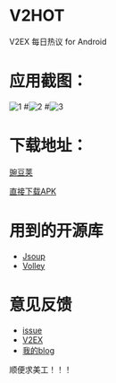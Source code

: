 V2HOT
======
V2EX 每日热议 for Android

应用截图：
===
![1](http://img.wdjimg.com/mms/screenshot/3/3c/4249b835451a4fd2a674df2cd3c093c3_320_568.jpeg)     #![2](http://img.wdjimg.com/mms/screenshot/0/24/50b837b8ea5c078e0deaac4d07cb9240_320_568.jpeg)
#![3](http://img.wdjimg.com/mms/screenshot/8/b2/9fa6b68141b54fae232a7b9d61a6cb28_320_568.jpeg)

下载地址：
===
[豌豆荚](http://www.wandoujia.com/apps/com.randy.client.v2hot)

[直接下载APK](http://djyde.github.io/assets/apk/V2HOT.apk)

用到的开源库
===
* [Jsoup](http://jsoup.org/)
* [Volley](https://github.com/mcxiaoke/android-volley)

意见反馈
===
* [issue](https://github.com/djyde/V2HOT/issues)
* [V2EX](http://v2ex.com/t/130456)
* [我的blog](http://djyde.github.io/2014/08/28/v2hot-release.html)

顺便求美工！！！
